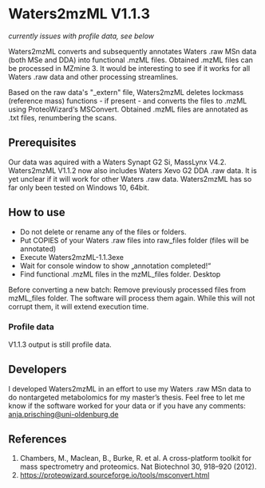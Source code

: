 # Waters2mzML V1.1.3

*currently issues with profile data, see below*


Waters2mzML converts and subsequently annotates Waters .raw MSn data (both MSe and DDA) into functional .mzML files. Obtained .mzML files can be processed in MZmine 3. It would be interesting to see if it works for all Waters .raw data and other processing streamlines.

Based on the raw data's "_extern" file, Waters2mzML deletes lockmass (reference mass) functions - if present - and converts the files to .mzML using ProteoWizard‘s MSConvert. Obtained .mzML files are annotated as .txt files, renumbering the scans.

## Prerequisites
Our data was aquired with a Waters Synapt G2 Si, MassLynx V4.2. Waters2mzML V1.1.2 now also includes Waters Xevo G2 DDA .raw data.
It is yet unclear if it will work for other Waters .raw data.
Waters2mzML has so far only been tested on Windows 10, 64bit.

## How to use
-	Do not delete or rename any of the files or folders.
-	Put COPIES of your Waters .raw files into raw_files folder (files will be annotated)
-	Execute Waters2mzML-1.1.3exe
-	Wait for console window to show „annotation completed!“
-	Find functional .mzML files in the mzML_files folder. Desktop

Before converting a new batch: Remove previously processed files from mzML_files folder. The software will process them again. While this will not corrupt them, it will extend execution time.

### Profile data

V1.1.3 output is still profile data. 

## Developers

I developed Waters2mzML in an effort to use my Waters .raw MSn data to do nontargeted metabolomics for my master’s thesis. Feel free to let me know if the software worked for your data or if you have any comments:
anja.prisching@uni-oldenburg.de


## References

1.	Chambers, M., Maclean, B., Burke, R. et al. A cross-platform toolkit for mass spectrometry and proteomics. Nat Biotechnol 30, 918–920 (2012).
2.	https://proteowizard.sourceforge.io/tools/msconvert.html  
